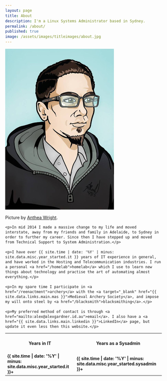 ```yaml
---
layout: page
title: About
description: I'm a Linux Systems Administrator based in Sydney.
permalink: /about/
published: true
image: /assets/images/titleimages/about.jpg
---
```


<div>
    <span class="image left">
        <img src="/assets/images/alex-gardner.jpg" alt="" />
        <p>Picture by <a href="{{ site.data.links.main.anthea }}">Anthea Wright</a>.</p>
    </span>

    <p>In mid 2014 I made a massive change to my life and moved interstate, away from my friends and family in Adelaide, to Sydney in order to further my career. Since then I have stepped up and moved from Technical Support to System Administration.</p>

    <p>I have over {{ site.time | date: '%Y' | minus: site.data.misc.year_started.it }} years of IT experience in general, and have worked in the Hosting and Telecommunication industries. I run a personal <a href="/homelab">homelab</a> which I use to learn new things about technology and practise the art of automating almost everything.</p>

    <p>In my spare time I participate in <a href="/reenactment">archery</a> with the <a target="_blank" href="{{ site.data.links.main.mas }}">Medieval Archery Society</a>, and impose my will onto steel by <a href="/blacksmith">blacksmithing</a>.</p>

    <p>My preferred method of contact is through <a href="mailto:alex@alexgardner.id.au">email</a>. I also have a <a href="{{ site.data.links.main.linkedin }}">LinkedIn</a> page, but update it even less then this website.</p>
</div>

<div class="table-wrapper">
<table class="table-centre">
  <thread>
    <tr>
      <th><h4>Years in IT</h4></th>
      <th><h4>Years as a Sysadmin</h4></th>
    </tr>
  </thread>
  <tr>
    <td><strong>{{ site.time | date: '%Y' | minus: site.data.misc.year_started.it }}+</strong></td>
    <td><strong>{{ site.time | date: '%Y' | minus: site.data.misc.year_started.sysadmin }}+</strong></td>
  </tr>
</table>
</div>
